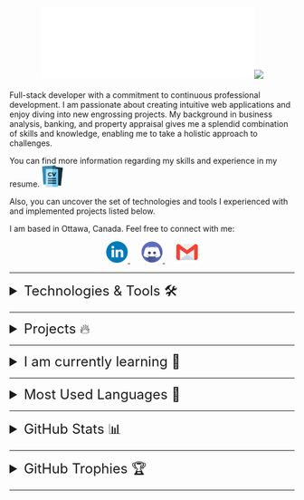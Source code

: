 <div align="center" width="100%">
<img src="header.svg" style="width:75%" alt="Click to see the source"><img src="images/earth-black.gif" width="25%"/>
</div>

</br>
Full-stack developer with a commitment to continuous professional
development. I am passionate about creating intuitive web applications and enjoy diving into new engrossing projects. My background in business analysis, banking, and property appraisal gives me a splendid combination of skills and
knowledge, enabling me to take a holistic approach to challenges.

You can find more information regarding my skills and experience in my resume.
<a href="./Alexander_Pavlyk_Resume.pdf"><img width="38px" src="images/cv.png" onmouseover='this.src="images/discord.png"' onmouseout="this.src='images/cv-black.png'"></a>

Also, you can uncover the set of technologies and tools I experienced with and implemented projects listed below.

I am based in Ottawa, Canada. Feel free to connect with me:

<p align="center" style="text-decoration:none">
  <a href="https://www.linkedin.com/in/alex-pavlyk/"
  target="_blank" rel="noreferrer">
    <img src="images/linkedin-one.png" width="38" height="38"/>
  </a>&nbsp&nbsp&nbsp&nbsp
  <a href="" target="_blank" rel="noreferrer">
    <img src="images/discord.png" width="38" height="38"/>
  </a>&nbsp&nbsp&nbsp&nbsp
  <a href="mailto:olekpavlyk@gmail.com" target="_blank" rel="noreferrer">
    <img src="images/gmail-one.png" width="38" height="38"/>
  </a>
</p>

---

<details>
  <summary style="font-size:24px">Technologies & Tools 🛠️</summary>
  <br>
  <table>  
    <tr> <!-- line 1 -->
      <td><strong>Languages:</strong></td>      
      <td align="center" height="108" width="108">
        <a href="https://www.javascript.com/">
          <img src="images/javascript.svg" width="48" height="48" alt="JAVASCRIPT"/>
        </a>
        <br/><strong>JavaScript</strong>
      </td>
      <td align="center" height="108" width="108">
        <a href="https://developer.mozilla.org/en-US/docs/Web/HTML">
          <img src="images/html.svg" width="48" height="48" alt="HTML"/>
        </a>
        <br/><strong>HTML</strong>
      </td>
      <td align="center" height="108" width="108">
        <a href="https://developer.mozilla.org/en-US/docs/Web/CSS">
          <img src="images/css.svg" width="48" height="48" alt="CSS"/>
        </a>
        <br/><strong>CSS</strong>
      </td>
      <td align="center" height="108" width="108">
        <a href="https://rubyonrails.org/">
          <img src="images/ruby.png" width="48" height="48" alt="RUBY"/>
        </a>
        <br/><strong>Ruby</strong>
      </td>
      <td align="center" height="108" width="108">
        <a href="https://developer.mozilla.org/en-US/docs/Glossary/SQL"><img src="images/sql.png" width="48" height="48" alt="SQL"/>
        </a>
        <br/><strong>SQL</strong>
      </td>
    </tr> 
    <tr> <!-- line 2 -->
      <td><strong>Frameworks & Libraries:</strong></td>    
      <td align="center" height="108" width="108">
        <a href="https://reactjs.org/">
          <img src="images/react.png" width="48" height="48" alt="REACT"/>
        </a>
        <br/><strong>React</strong>
      </td>
      <td align="center" height="108" width="108">
        <a href="https://nodejs.org/en">
          <img src="images/node.png" width="42" height="48" alt="Nodejs"/>
        </a>
        <br/><strong>Node.js</strong>
      </td>
      <td align="center" height="108" width="108">
        <a href="https://expressjs.com/">
          <img src="images/express.png" width="48" height="48" alt="Express"/>
        </a>
        <br/><strong>Express</strong>
      </td>
      <td align="center" height="108" width="108">
        <a href="https://jquery.com/">
          <img src="images/jquery.svg" width="48" height="48" alt="JQUERY"/>
        </a>
        <br/><strong>jQuery</strong>
      </td>
      <td align="center" height="108" width="108">
        <a href="https://rubyonrails.org/">
          <img src="images/rails.png" width="48" height="48" alt="RAILS"/>
        </a>
        <br/><strong>Rails</strong>
      </td>
    </tr>
    <tr> <!-- line 3 -->
      <td align="center" height="108" width="108">
        <a href="https://nextjs.org/">
          <img src="images/next.png" width="48" height="48" alt="Next.js"/>
        </a>
        <br/><strong>Next.js</strong>
      </td>      
      <td align="center" height="108" width="108">
        <a href="https://redux.js.org/">
          <img src="images/redux.png" width="48" height="48" alt="Redux"/>
        </a>
        <br/><strong>Redux</strong>
      </td>
      <td align="center" height="108" width="108">
        <a href="https://reactrouter.com/en/main">
          <img src="images/react-router.png" width="48" height="38" alt="React-router"/>
        </a>
        <br/><strong>React Router</strong>
      </td>
      <td align="center" height="108" width="108">
        <a href="https://tanstack.com/query/latest">
          <img src="images/react-query.png" width="48" height="48" alt="React Query"/>
        </a>
        <br/><strong>React Query</strong>
      </td>
      <td align="center" height="108" width="108">
        <a href="https://react-leaflet.js.org/">
          <img src="images/leaflet.png" width="48" height="48" alt="React Leaflet"/>
        </a>
        <br/><strong>React Leaflet</strong>
      </td>
      <td align="center" height="108" width="108">
        <a href="https://react-hook-form.com/">
          <img src="images/react-hook-form.png" width="48" height="48" alt="Hook Form"/>
        </a>
        <br/><strong>React Hook Form</strong>
      </td>
    </tr>
    <tr> <!-- line 4 -->
      <td align="center" height="108" width="108">
        <a href="https://getbootstrap.com/">
          <img src="images/bootstrap.png" width="48" height="48" alt="Bootstrap"/>
        </a>
        <br/><strong>Bootstrap</strong>
      </td>
      <td align="center" height="108" width="108">
        <a href="https://sass-lang.com/">
          <img src="images/sass.svg" width="48" height="48" alt="SASS"/>
        </a>
        <br/><strong>SASS</strong>
      </td>
      <td align="center" height="108" width="108">
        <a href="https://tailwindui.com/">
          <img src="images/tailwind.svg" width="48" height="48" alt="TAILWIND"/>
        </a>
        <br/><strong>Tailwind</strong>
      </td>
      <td align="center" height="108" width="108">
        <a href="https://github.com/css-modules/css-modules">
          <img src="images/css-modules.png" width="50" height="50" alt="CSS Modules"/>
        </a>
        <br/><strong>CSS Modules</strong>
      </td>
      <td align="center" height="108" width="108">
        <a href="https://styled-components.com/">
          <img src="images/sc.png" width="50" height="48" alt="Styled Components"/>
        </a>
        <br/><strong>Styled Components</strong>
      </td>
    </tr>
    <tr> <!-- line 5 -->
      <td><strong>Databases:</strong></td>
      <td align="center" height="108" width="108">
        <a href="https://www.mongodb.com/">
          <img src="images/mongodb.png" width="48" height="48" alt="MONGODB"/>
        </a>
        <br/><strong>MongoDB</strong>
      </td>
      <td align="center" height="108" width="108">
        <a href="https://www.postgresql.org/">
          <img src="images/postgresql.png" width="48" height="48"alt="POSTGRESQL"/>
        </a>
        <br/><strong>PostgreSQL</strong>
      </td>
      <td align="center" height="108" width="108">
        <a href="https://supabase.com/">
          <img src="images/supabase.svg" width="48" height="48"alt="SUPABASE"/>
        </a>
        <br/><strong>Supabase</strong>
      </td>      
    </tr>
    <tr>
      <td><strong>Testing:</strong></td>
      <td align="center" height="108" width="108">
        <a href="https://www.cypress.io/">
          <img src="images/cypress.png" width="48" height="48" alt="CYPRESS"/>
        </a>
        <br/><strong>Cypress</strong>
      </td>
      <td align="center" height="108" width="108">
        <img src="images/jest.svg" width="48" height="48" alt="JEST"/>
        <br/><strong>Jest</strong>
      </td>
      <td align="center" height="108" width="108">
        <a href="https://mochajs.org/">
          <img src="images/mocha.png" width="48" height="48" alt="MOCHA"/>
        </a>
        <br/><strong>Mocha</strong>
      </td>
      <td align="center" height="108" width="108">
        <a href="https://www.chaijs.com/">
          <img src="images/chai.png" width="48" height="48" alt="CHAI"/>
        </a>
        <br/><strong>Chai</strong>
      </td>
      <td align="center" height="108" width="108">
        <a href="https://rspec.info/">
          <img src="images/rspec.png" width="48" height="48" alt="RSPEC"/>
        </a>
        <br/><strong>RSpec</strong>
      </td>
    </tr>
    <tr> <!-- line 6 -->
      <td><strong>Design:</strong></td>
      <td align="center" height="108" min-width="108">
        <img src="images/photoshop.svg" width="48" height="48" alt="PHOTOSHOP"/>
        <br/><strong>Photoshop</strong>
      </td>
      <td align="center" height="108" min-width="108">
        <a href="https://www.figma.com/">
          <img src="images/figma.png" width="48" height="48" alt="FIGMA"/>
        </a>
        <br/><strong>Figma</strong>
      </td>
      <td align="center" height="108" min-width="108">
        <a href="https://krita.org/en/">
          <img src="images/krita.svg" width="48" height="48" alt="KRITA"/>
        </a>
        <br/><strong>Krita</strong>
      </td>
    </tr>
    <tr> <!-- line 7 -->
      <td><strong>Tools, Code editing etc.:</strong></td>
      <td align="center" height="108" min-width="108">
        <img src="images/git.png" width="48" height="48" alt="Git"/>
        <br /><strong>Git</strong>
      </td>
      <td align="center" height="108" min-width="108">
        <a href="https://code.visualstudio.com/">
          <img src="images/vs.png" width="48" height="48" alt="VSCODE"/>
        </a>
        <br/><strong>VS Code</strong>
      </td>
      <td align="center" height="108" min-width="108">
        <a href="https://www.sublimetext.com/">
          <img src="images/sublime.png" width="48" height="48" alt="Sublime"/>
        </a>
        <br/><strong>Sublime</strong>
      </td>
      <td align="center" height="108" min-width="108">
        <img src="images/linux.svg" width="48" height="48" alt="LINUX"/>
        <br/><strong>Linux</strong>
      </td>
      <td align="center" height="108" min-width="108">
        <a href="https://vitejs.dev/">
          <img src="images/vite.svg" width="48" height="48" alt="Vite"/>
        </a>
        <br/><strong>Vite</strong>
      </td>
    </tr>
  </table>
</details>

---

<details>
  <summary style="font-size:24px">Projects 🔥</summary>

<section align="center">
<table bordercolor="#66b2b2">
<!-- 1 project -->
  <tr>
    <td width="50%" valign="top">
      <h3 align="center">Pollarizing</h3>

![](https://github.com/agpavlik/LHL-project-decision-maker/blob/master/public/images/demo11.gif)

  <a href="https://github.com/agpavlik/LHL-project-decision-maker" target="_blank">
      <img src="https://img.shields.io/badge/Code-black?style=for-the-badge&logo=github">
    </a> 
    <p><strong>JavaScript, HTML, SASS, Bootstrap, Express, PostgreSQL, Chart.js</strong></p>
    <p>Application allows users to make a decision by creating polls and voting.</p>
  </td>

<!-- 2 project -->
  <td width="50%" bordercolor="#66b2b2" valign="top">
    <h3 align="center">MythiCare</h3>
<img src="https://github.com/agpavlik/LHL-project-MythiCare/blob/main/docs/Screenshot_13.png" width="100%">

  <a href="https://github.com/agpavlik/LHL-project-MythiCare" target="_blank">
      <img src="https://img.shields.io/badge/Code-black?style=for-the-badge&logo=github">
    </a>  
      <p><strong>React, Bootstrap, Node, Express, PostgreSQL</strong></p>
      <p>A pet sitting app where you can find or become a sitter for the pets.</p>
    </td>
  </tr>

<!-- 3 project -->
  <tr>
    <td width="50%" valign="top">
      <h3 align="center">Jungle</h3>

![](https://github.com/agpavlik/LHL-project-Jungle/blob/master/public/docs/demo9.gif)

  <a href="https://github.com/agpavlik/LHL-project-Jungle" target="_blank">
      <img src="https://img.shields.io/badge/Code-black?style=for-the-badge&logo=github">
    </a> 
    <p><strong>Ruby on Rails, PostgreSQL, Strap</strong></p>
    <p>A mini e-commerce application. Plants and flowers online shop.</p>
  </td>

<!-- 4 project -->
  <td width="50%" bordercolor="#66b2b2" valign="top">
    <h3>PhotoLabs</h3>

![](https://github.com/agpavlik/LHL-project-photolabs/blob/main/frontend/public/docs/demo4.gif)

  <a href="https://github.com/agpavlik/LHL-project-photolabs" target="_blank">
      <img src="https://img.shields.io/badge/Code-black?style=for-the-badge&logo=github">
    </a>  
      <p><strong>React, Bootstrap, Node, Express, MongoDB</strong></p>
      <p>A React-based SPA that allows users to view photos in different contexts.</p>
    </td>
  </tr>

<!-- 5 project -->
  <tr>
    <td width="50%" valign="top">
      <h3 align="center">Tweeter</h3>

![](https://github.com/agpavlik/LHL-project-tweeter/blob/master/public/docs/demo2.gif)

  <a href="https://github.com/agpavlik/LHL-project-tweeter" target="_blank">
      <img src="https://img.shields.io/badge/Code-black?style=for-the-badge&logo=github">
    </a> 
    <p><strong>HTML, CSS, JS, jQuery, Express, Node</strong></p>
    <p>Tweeter is a simple, single-page Twitter clone. </p>
  </td>

<!-- 6 project -->
  <td width="50%" bordercolor="#66b2b2" valign="top">
    <h3>TinyApp</h3>

<img src="https://github.com/agpavlik/LHL-project-tinyapp/blob/master/docs/urls-page.png" width="100%">

  <a href="https://github.com/agpavlik/LHL-project-tinyapp" target="_blank">
      <img src="https://img.shields.io/badge/Code-black?style=for-the-badge&logo=github">
    </a>  
      <p><strong>Node, Express</strong></p>
      <p>TinyApp is a full stack web application that allows users to shorten long URLs</p>
    </td>
  </tr>
</table>
</section>
</details>

---

<details>
  <summary style="font-size:24px"> I am currently learning 📝 </summary>
<br>
 
  <p><strong> ✅ The Ultimate React Course 2023: React, Redux & More</strong>&nbsp&nbsp&nbsp
    <a href="https://www.udemy.com/course/the-ultimate-react-course/learn/lecture/37351178?start=15#learning-tools" target="_blank">
      <img src="images/udemy.svg" width="50px" height="20px">
    </a> 
    <br>Front-end development with React and modern libraries course. Context API, React Query, Redux Toolkit, React Hook Form, Tailwind CSS, CSS Modules, Supabase, React Leaflet, advanced patterns etc.
  </p>

  <p><strong> ✅ The MERN Fullstack Guide</strong>&nbsp&nbsp&nbsp
    <a href="https://www.udemy.com/course/react-nodejs-express-mongodb-the-mern-fullstack-guide/learn/lecture/16851138?start=60#overview" target="_blank">
      <img src="images/udemy.svg" width="50px" height="20px">
   </a>
   <br> Build fullstack React.js applications with Node.js, Express.js & MongoDB (MERN). Also learn how to add file upload, authentication, authorization and how to deploy your application in different ways to different hosting services.
  </p>

  <p><strong> ✅ Next JS & Open AI / GPT</strong>&nbsp&nbsp&nbsp
    <a href="https://www.udemy.com/course/next-js-ai/learn/lecture/36383544?start=15#overview" target="_blank">
      <img src="images/udemy.svg" width="50px" height="20px">
   </a>
  <br>Build an SEO-friendly blog post gen app with auth0, GPT, stripe payments, Tailwind, & MongoDB
  </p>

  <p><strong> ✅ JavaScript Algorithms and Data Structures</strong>&nbsp&nbsp&nbsp<a href="https://www.freecodecamp.org/learn/javascript-algorithms-and-data-structures/" target="_blank">
  <img src="images/freeCode.png" width="110px" height="20px">
  </a>
  <br>Learn the fundamentals of JavaScript including variables, arrays, objects, loops, and functions. Create algorithms to manipulate strings, factorialize numbers, etc. Also learn two important programming paradigms: Object Oriented Programming (OOP) and Functional Programming (FP).</p>

</details>

---

<details>
  <summary style="font-size:24px">Most Used Languages 🎯</summary>
  <br>

[![Top Langs](https://github-readme-stats.vercel.app/api/top-langs/?username=agpavlik&layout=pie&langs_count=20&title_color=58A6FF&text_color=C3D1D9&icon_color=1F6FEB&bg_color=0D1117&hide_border=true)](https://github.com/anuraghazra/github-readme-stats)

</details>

---

<details>
  <summary style="font-size:24px"> GitHub Stats 📊 </summary>
  <br>
  
  ![github_dark](https://github-readme-stats.vercel.app/api?username=agpavlik&show_icons=true&show_contribs=true@show_prs=true&hide_border=true&cache_seconds=86400&theme=github_dark)

[![GitHub Streak](https://streak-stats.demolab.com?user=agpavlik&theme=github-dark-blue&hide_border=true)](https://git.io/streak-stats)

</details>

---

<details>
  <summary style="font-size:24px">GitHub Trophies 🏆</summary>
<img src="https://github-profile-trophy.vercel.app/?username=agpavlik&theme=darkhub&no-frame=false&no-bg=true&margin-w=4" />

</details>

---
